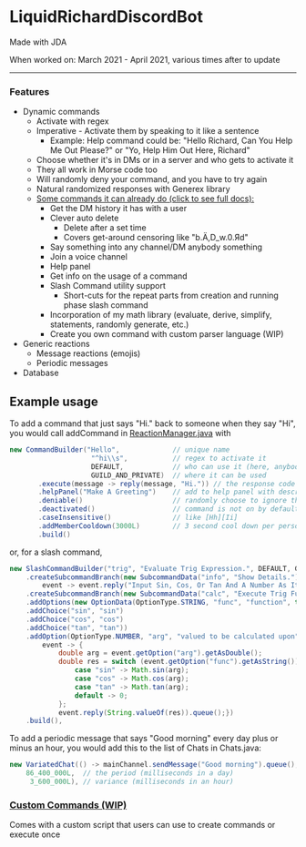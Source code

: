 # LiquidRichardDiscordBot
Made with JDA

When worked on: March 2021 - April 2021, various times after to update

- - -

### Features

* Dynamic commands
  * Activate with regex
  * Imperative - Activate them by speaking to it like a sentence
    * Example: Help command could be: "Hello Richard, Can You Help Me Out Please?" or "Yo, Help Him Out Here, Richard"
  * Choose whether it's in DMs or in a server and who gets to activate it
  * They all work in Morse code too
  * Will randomly deny your command, and you have to try again
  * Natural randomized responses with Generex library
  * [Some commands it can already do (click to see full docs):](build/resources/main/docs.md)
    * Get the DM history it has with a user
    * Clever auto delete
      * Delete after a set time
      * Covers get-around censoring like "b.Ä,D_w.0.Яd"
    * Say something into any channel/DM anybody something
    * Join a voice channel
    * Help panel
    * Get info on the usage of a command
    * Slash Command utility support
      * Short-cuts for the repeat parts from creation and running phase slash command
    * Incorporation of my math library (evaluate, derive, simplify, statements, randomly generate, etc.)
    * Create you own command with custom parser language (WIP)
* Generic reactions
  * Message reactions (emojis)
  * Periodic messages
* Database

## Example usage

To add a command that just says "Hi." back to someone when they say "Hi",
you would call addCommand in [ReactionManager.java](src/main/java/com/wordpress/brancodes/messaging/reactions/ReactionManager.java) with
```java
new CommandBuilder("Hello",             // unique name
                    "^hi\\s",           // regex to activate it
                    DEFAULT,            // who can use it (here, anybody can)
                    GUILD_AND_PRIVATE)  // where it can be used
       .execute(message -> reply(message, "Hi.")) // the response code
       .helpPanel("Make A Greeting")    // add to help panel with description
       .deniable()                      // randomly choose to ignore their greeting
       .deactivated()                   // command is not on by default
       .caseInsensitive()               // like [Hh][Ii]
       .addMemberCooldown(3000L)        // 3 second cool down per person
       .build()
```
or, for a slash command,
```java
new SlashCommandBuilder("trig", "Evaluate Trig Expression.", DEFAULT, GUILD_AND_PRIVATE)
    .createSubcommandBranch(new SubcommandData("info", "Show Details."),
        event -> event.reply("Input Sin, Cos, Or Tan And A Number As Its Argument To Get A Calculation.").queue())
    .createSubcommandBranch(new SubcommandData("calc", "Execute Trig Function.")
    .addOptions(new OptionData(OptionType.STRING, "func", "function", true)
    .addChoice("sin", "sin")
    .addChoice("cos", "cos")
    .addChoice("tan", "tan"))
    .addOption(OptionType.NUMBER, "arg", "valued to be calculated upon", true),
        event -> {
            double arg = event.getOption("arg").getAsDouble();
            double res = switch (event.getOption("func").getAsString()) {
                case "sin" -> Math.sin(arg);
                case "cos" -> Math.cos(arg);
                case "tan" -> Math.tan(arg);
                default -> 0;
            };
            event.reply(String.valueOf(res)).queue();})
    .build(),
```
To add a periodic message that says "Good morning" every day plus or minus an hour,
you would add this to the list of Chats in Chats.java:

```java
new VariatedChat(() -> mainChannel.sendMessage("Good morning").queue(),
    86_400_000L,  // the period (milliseconds in a day)
     3_600_000L), // variance (milliseconds in an hour)
```

### [Custom Commands (WIP)](src/main/java/com/wordpress/brancodes/messaging/reactions/message/commands/custom/custom_command.md)

Comes with a custom script that users can use to create commands or execute once


